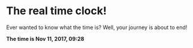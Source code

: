 # The real time clock!

Ever wanted to know what the time is? Well, your journey is about to end!

**The time is Nov 11, 2017, 09:28**
